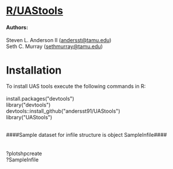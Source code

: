 # [R/UAStools](https://github.com/andersst91/UAStools/wiki) 

#### Authors:
Steven L. Anderson II (andersst@tamu.edu)  
Seth C. Murray (sethmurray@tamu.edu)

# Installation  </br>
To install UAS tools execute the following commands in R:</br>
</br>
install.packages("devtools") </br>
library("devtools") </br>
devtools::install_github("andersst91/UAStools") </br>
library("UAStools") </br>

</br>
####Sample dataset for infile structure is object SampleInfile####</br>
</br>
</br>
?plotshpcreate </br>
?SampleInfile
